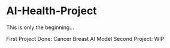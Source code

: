 # AI-Health-Project

This is only the beginning...


First Project Done: Cancer Breast AI Model
Second Project: WIP
